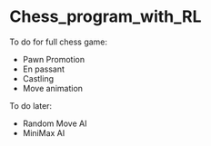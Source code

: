 # Chess_program_with_RL

To do for full chess game:  
- Pawn Promotion
- En passant
- Castling
- Move animation

To do later:
- Random Move AI
- MiniMax AI

